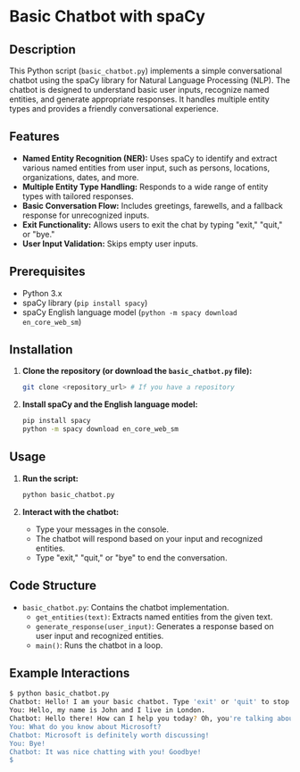 # Basic Chatbot with spaCy

## Description

This Python script (`basic_chatbot.py`) implements a simple conversational chatbot using the spaCy library for Natural Language Processing (NLP). The chatbot is designed to understand basic user inputs, recognize named entities, and generate appropriate responses. It handles multiple entity types and provides a friendly conversational experience.

## Features

-   **Named Entity Recognition (NER):** Uses spaCy to identify and extract various named entities from user input, such as persons, locations, organizations, dates, and more.
-   **Multiple Entity Type Handling:** Responds to a wide range of entity types with tailored responses.
-   **Basic Conversation Flow:** Includes greetings, farewells, and a fallback response for unrecognized inputs.
-   **Exit Functionality:** Allows users to exit the chat by typing "exit," "quit," or "bye."
-   **User Input Validation:** Skips empty user inputs.

## Prerequisites

-   Python 3.x
-   spaCy library (`pip install spacy`)
-   spaCy English language model (`python -m spacy download en_core_web_sm`)

## Installation

1.  **Clone the repository (or download the `basic_chatbot.py` file):**

    ```bash
    git clone <repository_url> # If you have a repository
    ```

2.  **Install spaCy and the English language model:**

    ```bash
    pip install spacy
    python -m spacy download en_core_web_sm
    ```

## Usage

1.  **Run the script:**

    ```bash
    python basic_chatbot.py
    ```

2.  **Interact with the chatbot:**

    -   Type your messages in the console.
    -   The chatbot will respond based on your input and recognized entities.
    -   Type "exit," "quit," or "bye" to end the conversation.

## Code Structure

-   `basic_chatbot.py`: Contains the chatbot implementation.
    -   `get_entities(text)`: Extracts named entities from the given text.
    -   `generate_response(user_input)`: Generates a response based on user input and recognized entities.
    -   `main()`: Runs the chatbot in a loop.

## Example Interactions

```bash
$ python basic_chatbot.py
Chatbot: Hello! I am your basic chatbot. Type 'exit' or 'quit' to stop.
You: Hello, my name is John and I live in London.
Chatbot: Hello there! How can I help you today? Oh, you're talking about John. Interesting! I see you're talking about London. I'd love to visit there someday!
You: What do you know about Microsoft?
Chatbot: Microsoft is definitely worth discussing!
You: Bye!
Chatbot: It was nice chatting with you! Goodbye!
$
